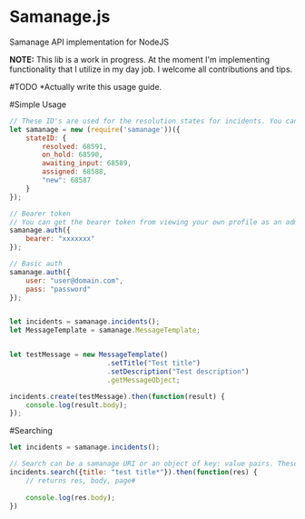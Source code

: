# Samanage.js
Samanage API implementation for NodeJS

**NOTE:** This lib is a work in progress. At the moment I'm implementing functionality that I utilize in my day job. I welcome all contributions and tips.



#TODO
   *Actually write this usage guide.




#Simple Usage


```js
// These ID's are used for the resolution states for incidents. You can obtain these ID's by looking at the requests made through the GUI
let samanage = new (require('samanage'))({
    stateID: {
        resolved: 68591,
        on_hold: 68590,
        awaiting_input: 68589,
        assigned: 68588,
        "new": 68587
    }
});

// Bearer token
// You can get the bearer token from viewing your own profile as an admin in Samanage
samanage.auth({
    bearer: "xxxxxxx"
});

// Basic auth
samanage.auth({
    user: "user@domain.com",
    pass: "password"
});


let incidents = samanage.incidents();
let MessageTemplate = samanage.MessageTemplate;


let testMessage = new MessageTemplate()
                        .setTitle("Test title")
                        .setDescription("Test description")
                        .getMessageObject;

incidents.create(testMessage).then(function(result) {
    console.log(result.body);
});

```


#Searching
```js
let incidents = samanage.incidents();

// Search can be a samanage URI or an object of key: value pairs. These pairs must be a field in your samanage instance to search
incidents.search({title: "test title*"}).then(function(res) {
    // returns res, body, page#
    
    console.log(res.body);
})


```